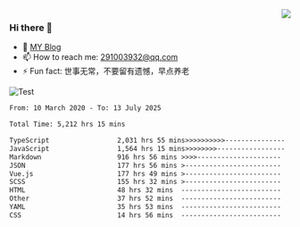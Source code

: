 <img align='right' src='https://github-readme-stats.vercel.app/api?username=niaogege&show_icons=true&theme=radical'/>

### Hi there 👋

- 🌱 [MY Blog](https://bythewayer.com/)
- 📫 How to reach me: 291003932@qq.com
- ⚡ Fun fact:  世事无常，不要留有遗憾，早点养老

![Test](https://github-readme-stats.vercel.app/api/top-langs/?username=niaogege&layout=compact)

<!--START_SECTION:waka-->

```txt
From: 10 March 2020 - To: 13 July 2025

Total Time: 5,212 hrs 15 mins

TypeScript                 2,031 hrs 55 mins>>>>>>>>>>---------------   38.98 %
JavaScript                 1,564 hrs 15 mins>>>>>>>>-----------------   30.01 %
Markdown                   916 hrs 56 mins >>>>---------------------   17.59 %
JSON                       177 hrs 56 mins >------------------------   03.41 %
Vue.js                     177 hrs 49 mins >------------------------   03.41 %
SCSS                       155 hrs 32 mins >------------------------   02.98 %
HTML                       48 hrs 32 mins  -------------------------   00.93 %
Other                      37 hrs 52 mins  -------------------------   00.73 %
YAML                       35 hrs 53 mins  -------------------------   00.69 %
CSS                        14 hrs 56 mins  -------------------------   00.29 %
```

<!--END_SECTION:waka-->
